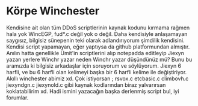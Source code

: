 # Körpe Winchester
Kendisine ait olan tüm DDoS scriptlerinin kaynak kodunu kırmama rağmen hala yok WincEGP, fud*.c değil yok o değil.
Daha kendisiyle anlaşamayan saygısız, bilgisiz sünepenin teki olarak adlandırıyorum şimdilik kendisini.
Kendisi script yapamayan, eğer yaptıysa da github platformundan almıştır. Anılın hatta genellikle Ümit'in scriptlerini alıp notepadda editleyip Jiexyn yazan yerlere Winchr yazar neden Winchr yazar düşündünüz mü? Bunu bu aramızda ki bilgisiz arkadaşlar için soruyorum ve söylüyorum. Jiexyn 6 harfli, ve bu 6 harfli olan kelimeyi başka bir 6 harfli kelime ile değiştiriyor. Akıllı winchester abimiz xd.
Çok istiyorsan ;
rsvox.c
etcbasic.c
climbovh.c
jiexyndgn.c
jiexynold.c
gibi kaynak kodlarından biraz yalvarırsan koklatabilirim xd. Hadi ismini yazacağın başka derlenmiş script bul, iyi forumlar.
